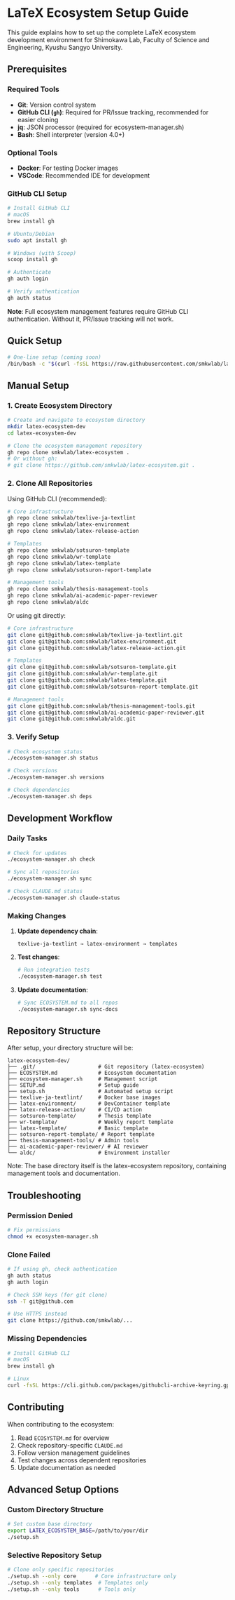 # LaTeX Ecosystem Setup Guide

This guide explains how to set up the complete LaTeX ecosystem development environment for Shimokawa Lab, Faculty of Science and Engineering, Kyushu Sangyo University.

## Prerequisites

### Required Tools
- **Git**: Version control system
- **GitHub CLI (`gh`)**: Required for PR/Issue tracking, recommended for easier cloning
- **jq**: JSON processor (required for ecosystem-manager.sh)
- **Bash**: Shell interpreter (version 4.0+)

### Optional Tools
- **Docker**: For testing Docker images
- **VSCode**: Recommended IDE for development

### GitHub CLI Setup

```bash
# Install GitHub CLI
# macOS
brew install gh

# Ubuntu/Debian  
sudo apt install gh

# Windows (with Scoop)
scoop install gh

# Authenticate
gh auth login

# Verify authentication
gh auth status
```

**Note**: Full ecosystem management features require GitHub CLI authentication. Without it, PR/Issue tracking will not work.

## Quick Setup

```bash
# One-line setup (coming soon)
/bin/bash -c "$(curl -fsSL https://raw.githubusercontent.com/smkwlab/latex-ecosystem/main/setup.sh)"
```

## Manual Setup

### 1. Create Ecosystem Directory

```bash
# Create and navigate to ecosystem directory
mkdir latex-ecosystem-dev
cd latex-ecosystem-dev

# Clone the ecosystem management repository
gh repo clone smkwlab/latex-ecosystem .
# Or without gh:
# git clone https://github.com/smkwlab/latex-ecosystem.git .
```

### 2. Clone All Repositories

Using GitHub CLI (recommended):
```bash
# Core infrastructure
gh repo clone smkwlab/texlive-ja-textlint
gh repo clone smkwlab/latex-environment
gh repo clone smkwlab/latex-release-action

# Templates
gh repo clone smkwlab/sotsuron-template
gh repo clone smkwlab/wr-template
gh repo clone smkwlab/latex-template
gh repo clone smkwlab/sotsuron-report-template

# Management tools
gh repo clone smkwlab/thesis-management-tools
gh repo clone smkwlab/ai-academic-paper-reviewer
gh repo clone smkwlab/aldc
```

Or using git directly:
```bash
# Core infrastructure
git clone git@github.com:smkwlab/texlive-ja-textlint.git
git clone git@github.com:smkwlab/latex-environment.git
git clone git@github.com:smkwlab/latex-release-action.git

# Templates
git clone git@github.com:smkwlab/sotsuron-template.git
git clone git@github.com:smkwlab/wr-template.git
git clone git@github.com:smkwlab/latex-template.git
git clone git@github.com:smkwlab/sotsuron-report-template.git

# Management tools
git clone git@github.com:smkwlab/thesis-management-tools.git
git clone git@github.com:smkwlab/ai-academic-paper-reviewer.git
git clone git@github.com:smkwlab/aldc.git
```

### 3. Verify Setup

```bash
# Check ecosystem status
./ecosystem-manager.sh status

# Check versions
./ecosystem-manager.sh versions

# Check dependencies
./ecosystem-manager.sh deps
```

## Development Workflow

### Daily Tasks

```bash
# Check for updates
./ecosystem-manager.sh check

# Sync all repositories
./ecosystem-manager.sh sync

# Check CLAUDE.md status
./ecosystem-manager.sh claude-status
```

### Making Changes

1. **Update dependency chain**:
   ```
   texlive-ja-textlint → latex-environment → templates
   ```

2. **Test changes**:
   ```bash
   # Run integration tests
   ./ecosystem-manager.sh test
   ```

3. **Update documentation**:
   ```bash
   # Sync ECOSYSTEM.md to all repos
   ./ecosystem-manager.sh sync-docs
   ```

## Repository Structure

After setup, your directory structure will be:

```
latex-ecosystem-dev/
├── .git/                    # Git repository (latex-ecosystem)
├── ECOSYSTEM.md             # Ecosystem documentation
├── ecosystem-manager.sh     # Management script
├── SETUP.md                 # Setup guide
├── setup.sh                 # Automated setup script
├── texlive-ja-textlint/     # Docker base images
├── latex-environment/       # DevContainer template
├── latex-release-action/    # CI/CD action
├── sotsuron-template/       # Thesis template
├── wr-template/             # Weekly report template
├── latex-template/          # Basic template
├── sotsuron-report-template/ # Report template
├── thesis-management-tools/ # Admin tools
├── ai-academic-paper-reviewer/ # AI reviewer
└── aldc/                    # Environment installer
```

Note: The base directory itself is the latex-ecosystem repository, containing management tools and documentation.

## Troubleshooting

### Permission Denied
```bash
# Fix permissions
chmod +x ecosystem-manager.sh
```

### Clone Failed
```bash
# If using gh, check authentication
gh auth status
gh auth login

# Check SSH keys (for git clone)
ssh -T git@github.com

# Use HTTPS instead
git clone https://github.com/smkwlab/...
```

### Missing Dependencies
```bash
# Install GitHub CLI
# macOS
brew install gh

# Linux
curl -fsSL https://cli.github.com/packages/githubcli-archive-keyring.gpg | sudo dd of=/usr/share/keyrings/githubcli-archive-keyring.gpg
```

## Contributing

When contributing to the ecosystem:

1. Read `ECOSYSTEM.md` for overview
2. Check repository-specific `CLAUDE.md`
3. Follow version management guidelines
4. Test changes across dependent repositories
5. Update documentation as needed

## Advanced Setup Options

### Custom Directory Structure
```bash
# Set custom base directory
export LATEX_ECOSYSTEM_BASE=/path/to/your/dir
./setup.sh
```

### Selective Repository Setup
```bash
# Clone only specific repositories
./setup.sh --only core      # Core infrastructure only
./setup.sh --only templates  # Templates only
./setup.sh --only tools      # Tools only
```